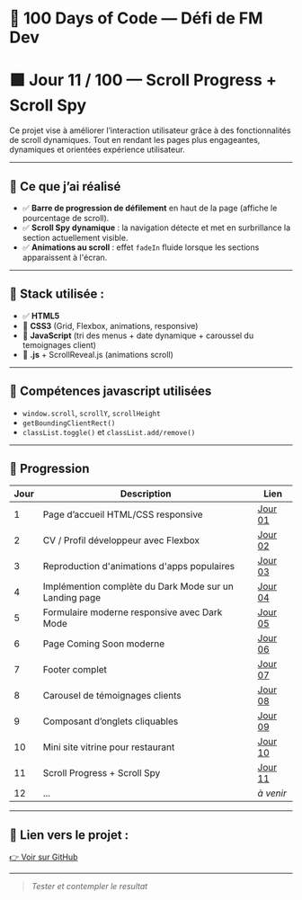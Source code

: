 # 🚀 100 Days of Code — Défi de FM Dev
# 🟩 Jour 11 / 100 — Scroll Progress + Scroll Spy

Ce projet vise à améliorer l’interaction utilisateur grâce à des fonctionnalités de scroll dynamiques. Tout en rendant les pages plus engageantes, dynamiques et orientées expérience utilisateur.

---

## 🚀 Ce que j’ai réalisé

- ✅ **Barre de progression de défilement** en haut de la page (affiche le pourcentage de scroll).
- ✅ **Scroll Spy dynamique** : la navigation détecte et met en surbrillance la section actuellement visible.
- ✅ **Animations au scroll** : effet `fadeIn` fluide lorsque les sections apparaissent à l'écran.

---

## 🧰 Stack utilisée :
- ✅ **HTML5**
- 🎨 **CSS3** (Grid, Flexbox, animations, responsive)
- 🧠 **JavaScript** (tri des menus + date dynamique + caroussel du temoignages client)
- 🛴 **.js** + ScrollReveal.js (animations scroll)
---

## 🧠 Compétences javascript utilisées

- `window.scroll`, `scrollY`, `scrollHeight`
- `getBoundingClientRect()`
- `classList.toggle()` et `classList.add/remove()`

---

## 📅 Progression

| Jour | Description | Lien |
|------|-------------|------|
| 1 | Page d’accueil HTML/CSS responsive | [Jour 01](./jour-01) |
| 2 | CV / Profil développeur avec Flexbox | [Jour 02](./jour-02) |
| 3 | Reproduction d'animations d'apps populaires | [Jour 03](./jour-03) |
| 4 | Implémention complète du Dark Mode sur un Landing page | [Jour 04](./jour-04) |
| 5 | Formulaire moderne responsive avec Dark Mode | [Jour 05](./jour-05) |
| 6 | Page Coming Soon moderne | [Jour 06](./jour-06) |
| 7 | Footer complet | [Jour 07](./jour-07) |
| 8 | Carousel de témoignages clients | [Jour 08](./jour-08) |
| 9 | Composant d’onglets cliquables | [Jour 09](./jour-09) |
| 10 | Mini site vitrine pour restaurant | [Jour 10](./jour-10) |
| 11 | Scroll Progress + Scroll Spy | [Jour 11](./jour-11) |
| 12 | ... | _à venir_ |

---

## 🔗 Lien vers le projet :
[👉 Voir sur GitHub](https://github.com/franckmanichedev/-100DaysOfCode/tree/main/jour-11)

---

> _Tester et contempler le resultat_